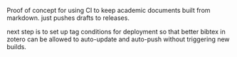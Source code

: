 Proof of concept for using CI to keep academic documents built from markdown.  just pushes drafts to releases.

next step is to set up tag conditions for deployment so that better bibtex in zotero can be allowed to auto-update and auto-push without triggering new builds.

